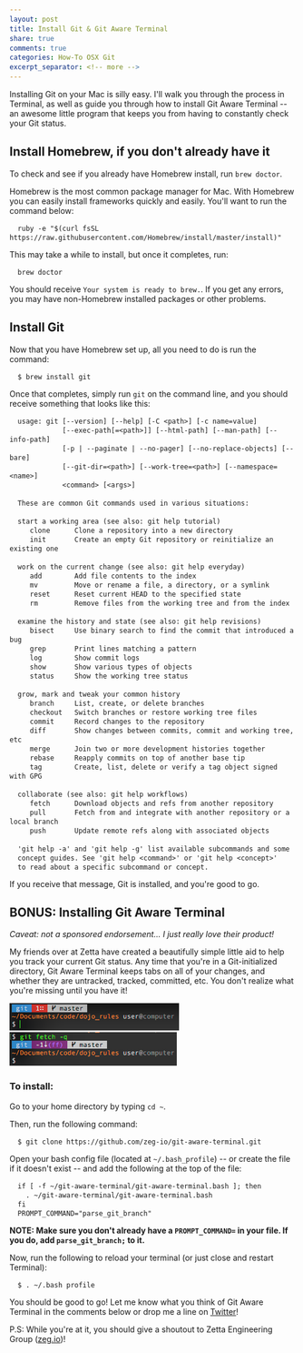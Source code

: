 ```yaml
---
layout: post
title: Install Git & Git Aware Terminal
share: true
comments: true
categories: How-To OSX Git
excerpt_separator: <!-- more -->
---
```


Installing Git on your Mac is silly easy. I'll walk you through the process in Terminal, as well as guide you through how to install Git Aware Terminal -- an awesome little program that keeps you from having to constantly check your Git status.

<!-- more -->

## Install Homebrew, if you don't already have it
To check and see if you already have Homebrew install, run `brew doctor`.

Homebrew is the most common package manager for Mac. With Homebrew you can easily install frameworks quickly and easily. You'll want to run the command below:
```
  ruby -e "$(curl fsSL https://raw.githubusercontent.com/Homebrew/install/master/install)"
```
This may take a while to install, but once it completes, run:
```
  brew doctor
```
You should receive `Your system is ready to brew.`. If you get any errors, you may have non-Homebrew installed packages or other problems.

## Install Git
Now that you have Homebrew set up, all you need to do is run the command:

```
  $ brew install git
```

Once that completes, simply run `git` on the command line, and you should receive something that looks like this:
```
  usage: git [--version] [--help] [-C <path>] [-c name=value]
             [--exec-path[=<path>]] [--html-path] [--man-path] [--info-path]
             [-p | --paginate | --no-pager] [--no-replace-objects] [--bare]
             [--git-dir=<path>] [--work-tree=<path>] [--namespace=<name>]
             <command> [<args>]

  These are common Git commands used in various situations:

  start a working area (see also: git help tutorial)
     clone      Clone a repository into a new directory
     init       Create an empty Git repository or reinitialize an existing one

  work on the current change (see also: git help everyday)
     add        Add file contents to the index
     mv         Move or rename a file, a directory, or a symlink
     reset      Reset current HEAD to the specified state
     rm         Remove files from the working tree and from the index

  examine the history and state (see also: git help revisions)
     bisect     Use binary search to find the commit that introduced a bug
     grep       Print lines matching a pattern
     log        Show commit logs
     show       Show various types of objects
     status     Show the working tree status

  grow, mark and tweak your common history
     branch     List, create, or delete branches
     checkout   Switch branches or restore working tree files
     commit     Record changes to the repository
     diff       Show changes between commits, commit and working tree, etc
     merge      Join two or more development histories together
     rebase     Reapply commits on top of another base tip
     tag        Create, list, delete or verify a tag object signed with GPG

  collaborate (see also: git help workflows)
     fetch      Download objects and refs from another repository
     pull       Fetch from and integrate with another repository or a local branch
     push       Update remote refs along with associated objects

  'git help -a' and 'git help -g' list available subcommands and some
  concept guides. See 'git help <command>' or 'git help <concept>'
  to read about a specific subcommand or concept.
```
If you receive that message, Git is installed, and you're good to go.

## BONUS: Installing Git Aware Terminal
*Caveat: not a sponsored endorsement... I just really love their product!*

My friends over at Zetta have created a beautifully simple little aid to help you track your current Git status. Any time that you're in a Git-initialized directory, Git Aware Terminal keeps tabs on all of your changes, and whether they are untracked, tracked, committed, etc. You don't realize what you're missing until you have it!

![git-aware-terminal untracked](/images/untracked.png)
![git-aware-terminal behind](/images/git-behind.png)

### To install:
Go to your home directory by typing `cd ~`.

Then, run the following command:
```
  $ git clone https://github.com/zeg-io/git-aware-terminal.git
```

Open your bash config file (located at `~/.bash_profile`) -- or create the file if it doesn't exist -- and add the following at the top of the file:
```
  if [ -f ~/git-aware-terminal/git-aware-terminal.bash ]; then
    . ~/git-aware-terminal/git-aware-terminal.bash
  fi
  PROMPT_COMMAND="parse_git_branch"
```
**NOTE: Make sure you don't already have a `PROMPT_COMMAND=` in your file. If you do, add `parse_git_branch;` to it.**

Now, run the following to reload your terminal (or just close and restart Terminal):
```
  $ . ~/.bash profile
```

You should be good to go! Let me know what you think of Git Aware Terminal in the comments below or drop me a line on [Twitter](http://twitter.com/shelbythedev)!

P.S: While you're at it, you should give a shoutout to Zetta Engineering Group ([zeg.io](http://zeg.io))!
